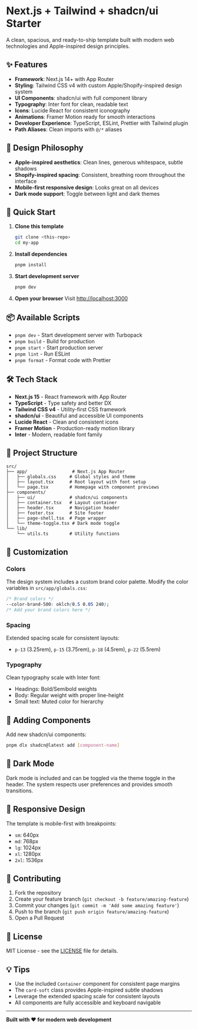 # Next.js + Tailwind + shadcn/ui Starter

A clean, spacious, and ready-to-ship template built with modern web technologies and Apple-inspired design principles.

## ✨ Features

- **Framework**: Next.js 14+ with App Router
- **Styling**: Tailwind CSS v4 with custom Apple/Shopify-inspired design system
- **UI Components**: shadcn/ui with full component library
- **Typography**: Inter font for clean, readable text
- **Icons**: Lucide React for consistent iconography
- **Animations**: Framer Motion ready for smooth interactions
- **Developer Experience**: TypeScript, ESLint, Prettier with Tailwind plugin
- **Path Aliases**: Clean imports with `@/*` aliases

## 🎨 Design Philosophy

- **Apple-inspired aesthetics**: Clean lines, generous whitespace, subtle shadows
- **Shopify-inspired spacing**: Consistent, breathing room throughout the interface
- **Mobile-first responsive design**: Looks great on all devices
- **Dark mode support**: Toggle between light and dark themes

## 🚀 Quick Start

1. **Clone this template**

   ```bash
   git clone <this-repo>
   cd my-app
   ```

2. **Install dependencies**

   ```bash
   pnpm install
   ```

3. **Start development server**

   ```bash
   pnpm dev
   ```

4. **Open your browser**
   Visit [http://localhost:3000](http://localhost:3000)

## 📦 Available Scripts

- `pnpm dev` - Start development server with Turbopack
- `pnpm build` - Build for production
- `pnpm start` - Start production server
- `pnpm lint` - Run ESLint
- `pnpm format` - Format code with Prettier

## 🛠 Tech Stack

- **Next.js 15** - React framework with App Router
- **TypeScript** - Type safety and better DX
- **Tailwind CSS v4** - Utility-first CSS framework
- **shadcn/ui** - Beautiful and accessible UI components
- **Lucide React** - Clean and consistent icons
- **Framer Motion** - Production-ready motion library
- **Inter** - Modern, readable font family

## 📁 Project Structure

```
src/
├── app/                 # Next.js App Router
│   ├── globals.css     # Global styles and theme
│   ├── layout.tsx      # Root layout with font setup
│   └── page.tsx        # Homepage with component previews
├── components/
│   ├── ui/             # shadcn/ui components
│   ├── container.tsx   # Layout container
│   ├── header.tsx      # Navigation header
│   ├── footer.tsx      # Site footer
│   ├── page-shell.tsx  # Page wrapper
│   └── theme-toggle.tsx # Dark mode toggle
└── lib/
    └── utils.ts        # Utility functions
```

## 🎨 Customization

### Colors

The design system includes a custom brand color palette. Modify the color variables in `src/app/globals.css`:

```css
/* Brand colors */
--color-brand-500: oklch(0.5 0.05 240);
/* Add your brand colors here */
```

### Spacing

Extended spacing scale for consistent layouts:

- `p-13` (3.25rem), `p-15` (3.75rem), `p-18` (4.5rem), `p-22` (5.5rem)

### Typography

Clean typography scale with Inter font:

- Headings: Bold/Semibold weights
- Body: Regular weight with proper line-height
- Small text: Muted color for hierarchy

## 🔧 Adding Components

Add new shadcn/ui components:

```bash
pnpm dlx shadcn@latest add [component-name]
```

## 🌙 Dark Mode

Dark mode is included and can be toggled via the theme toggle in the header. The system respects user preferences and provides smooth transitions.

## 📱 Responsive Design

The template is mobile-first with breakpoints:

- `sm`: 640px
- `md`: 768px
- `lg`: 1024px
- `xl`: 1280px
- `2xl`: 1536px

## 🤝 Contributing

1. Fork the repository
2. Create your feature branch (`git checkout -b feature/amazing-feature`)
3. Commit your changes (`git commit -m 'Add some amazing feature'`)
4. Push to the branch (`git push origin feature/amazing-feature`)
5. Open a Pull Request

## 📄 License

MIT License - see the [LICENSE](LICENSE) file for details.

## 💡 Tips

- Use the included `Container` component for consistent page margins
- The `card-soft` class provides Apple-inspired subtle shadows
- Leverage the extended spacing scale for consistent layouts
- All components are fully accessible and keyboard navigable

---

**Built with ❤️ for modern web development**
